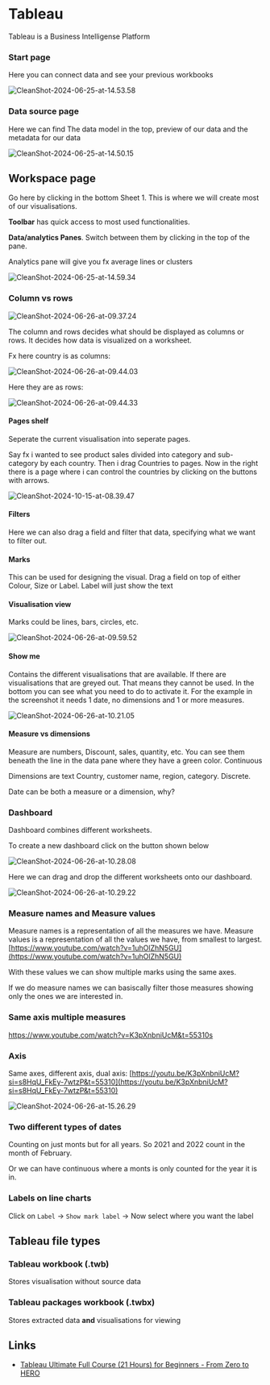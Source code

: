 # Tableau

Tableau is a Business Intelligense Platform



### Start page

Here you can connect data and see your previous workbooks

![CleanShot-2024-06-25-at-14.53.58](assets/CleanShot-2024-06-25-at-14.53.58.png)



### Data source page

Here we can find The data model in the top, preview of our data and the metadata for our data

![CleanShot-2024-06-25-at-14.50.15](assets/CleanShot-2024-06-25-at-14.50.15.png)





## Workspace page

Go here by clicking in the bottom Sheet 1. This is where we will create most of our visualisations.



**Toolbar** has quick access to most used functionalities. 

**Data/analytics Panes**. Switch between them by clicking in the top of the pane. 

Analytics pane will give you fx average lines or clusters



![CleanShot-2024-06-25-at-14.59.34](assets/CleanShot-2024-06-25-at-14.59.34.png)



### Column vs rows

![CleanShot-2024-06-26-at-09.37.24](assets/CleanShot-2024-06-26-at-09.37.24.png)



The column and rows decides what should be displayed as columns or rows. It decides how data is visualized on a worksheet. 



 Fx here country is as columns:

![CleanShot-2024-06-26-at-09.44.03](assets/CleanShot-2024-06-26-at-09.44.03.png)

Here they are as rows:

![CleanShot-2024-06-26-at-09.44.33](assets/CleanShot-2024-06-26-at-09.44.33.png)



#### Pages shelf

Seperate the current visualisation into seperate pages. 

Say fx i wanted to see product sales divided into category and sub-category by each country. Then i drag Countries to pages. Now in the right there is a page where i can control the countries by clicking on the buttons with arrows. 

![CleanShot-2024-10-15-at-08.39.47](assets/CleanShot-2024-10-15-at-08.39.47.png)



#### Filters

Here we can also drag a field and filter that data, specifying what we want to filter out. 



#### Marks

This can be used for designing the visual. Drag a field on top of either Colour, Size or Label. Label will just show the text



#### Visualisation view

Marks could be lines, bars, circles, etc. 

![CleanShot-2024-06-26-at-09.59.52](assets/CleanShot-2024-06-26-at-09.59.52.png)



#### Show me

Contains the different visualisations that are available. If there are visualisations that are greyed out. That means they cannot be used. In the bottom you can see what you need to do to activate it. For the example in the screenshot it needs 1 date, no dimensions and 1 or more measures. 

![CleanShot-2024-06-26-at-10.21.05](assets/CleanShot-2024-06-26-at-10.21.05.png)

#### Measure vs dimensions

Measure are numbers, Discount, sales, quantity, etc. You can see them beneath the line in the data pane where they have a green color. Continuous

Dimensions are text Country, customer name, region, category. Discrete. 

Date can be both a measure or a dimension, why?



### Dashboard

Dashboard combines different worksheets.

To create a new dashboard click on the button shown below

![CleanShot-2024-06-26-at-10.28.08](assets/CleanShot-2024-06-26-at-10.28.08.png)



Here we can drag and drop the different worksheets onto our dashboard. 

![CleanShot-2024-06-26-at-10.29.22](assets/CleanShot-2024-06-26-at-10.29.22.png)



### Measure names and Measure values

Measure names is a representation of all the measures we have. Measure values is a representation of all the values we have, from smallest to largest. [https://www.youtube.com/watch?v=1uhOlZhN5GU](https://www.youtube.com/watch?v=1uhOlZhN5GU)

With these values we can show multiple marks using the same axes. 

If we do measure names we can basiscally filter those measures showing only the ones we are interested in. 



### Same axis multiple measures

https://www.youtube.com/watch?v=K3pXnbniUcM&t=55310s



### Axis

Same axes, different axis, dual axis: [https://youtu.be/K3pXnbniUcM?si=s8HqU_FkEy-7wtzP&t=55310](https://youtu.be/K3pXnbniUcM?si=s8HqU_FkEy-7wtzP&t=55310)



![CleanShot-2024-06-26-at-15.26.29](assets/CleanShot-2024-06-26-at-15.26.29.png)



### Two different types of dates

Counting on just monts but for all years. So 2021 and 2022 count in the month of February.

Or we can have continuous where a monts is only counted for the year it is in. 



### Labels on line charts

Click on `Label` -> `Show mark label` -> Now select where you want the label



## Tableau file types



### Tableau  workbook (.twb)

Stores visualisation without source data



### Tableau packages workbook (.twbx)

Stores extracted data **and** visualisations for viewing



## Links

- [Tableau Ultimate Full Course (21 Hours) for Beginners - From Zero to HERO](https://www.youtube.com/watch?v=K3pXnbniUcM)
